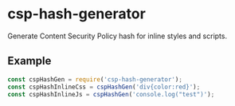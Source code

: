 # csp-hash-generator
Generate Content Security Policy hash for inline styles and scripts.

## Example

```js
const cspHashGen = require('csp-hash-generator');
const cspHashInlineCss = cspHashGen('div{color:red}');
const cspHashInlineJs = cspHashGen('console.log("test")');
```
